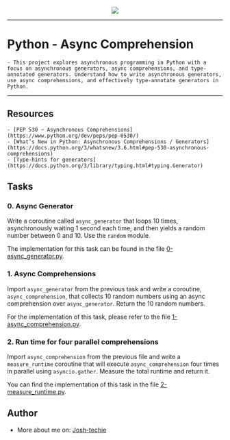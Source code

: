 <p align="center">
<img src ="https://th.bing.com/th/id/OIP.Ij5B6XuK_xIzchpQrtOqBgAAAA?rs=1&pid=ImgDetMain">
</p>

---

# Python - Async Comprehension

    - This project explores asynchronous programming in Python with a focus on asynchronous generators, async comprehensions, and type-annotated generators. Understand how to write asynchronous generators, use async comprehensions, and effectively type-annotate generators in Python.

---

## Resources

    - [PEP 530 – Asynchronous Comprehensions](https://www.python.org/dev/peps/pep-0530/)
    - [What’s New in Python: Asynchronous Comprehensions / Generators](https://docs.python.org/3/whatsnew/3.6.html#pep-530-asynchronous-comprehensions)
    - [Type-hints for generators](https://docs.python.org/3/library/typing.html#typing.Generator)

## Tasks

### 0. Async Generator

Write a coroutine called `async_generator` that loops 10 times, asynchronously waiting 1 second each time, and then yields a random number between 0 and 10. Use the `random` module.

The implementation for this task can be found in the file [0-async_generator.py](https://github.com/Josh-techie/alx-backend-python/blob/master/0x02-python_async_comprehension/0-async_generator.py).

### 1. Async Comprehensions

Import `async_generator` from the previous task and write a coroutine, `async_comprehension`, that collects 10 random numbers using an async comprehension over `async_generator`. Return the 10 random numbers.

For the implementation of this task, please refer to the file [1-async_comprehension.py](https://github.com/Josh-techie/alx-backend-python/blob/master/0x02-python_async_comprehension/1-async_comprehension.py).

### 2. Run time for four parallel comprehensions

Import `async_comprehension` from the previous file and write a `measure_runtime` coroutine that will execute `async_comprehension` four times in parallel using `asyncio.gather`. Measure the total runtime and return it.

You can find the implementation of this task in the file [2-measure_runtime.py](https://github.com/Josh-techie/alx-backend-python/blob/master/0x02-python_async_comprehension/2-measure_runtime.py).

## Author

- More about me on: [Josh-techie](https://github.com/Josh-techie)
